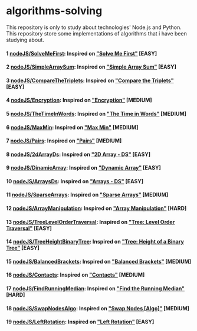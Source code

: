 # algorithms-solving
This repository is only to study about technologies' Node.js and Python.  
This repository store some implementations of algorithms that i have been studying about.  
  
#### 1 [nodeJS/SolveMeFirst](https://github.com/androdri1998/algorithms-solving/tree/main/nodeJS/SolveMeFirst/index.js): Inspired on ["Solve Me First"](https://www.hackerrank.com/challenges/solve-me-first/problem) [EASY]  
  
#### 2 [nodeJS/SimpleArraySum](https://github.com/androdri1998/algorithms-solving/tree/main/nodeJS/SimpleArraySum/index.js): Inspired on ["Simple Array Sum"](https://www.hackerrank.com/challenges/simple-array-sum/problem) [EASY]  
  
#### 3 [nodeJS/CompareTheTriplets](https://github.com/androdri1998/algorithms-solving/tree/main/nodeJS/CompareTheTriplets/index.js): Inspired on ["Compare the Triplets"](https://www.hackerrank.com/challenges/compare-the-triplets/problem) [EASY]  
  
#### 4 [nodeJS/Encryption](https://github.com/androdri1998/algorithms-solving/tree/main/nodeJS/Encryption/index.js): Inspired on ["Encryption"](https://www.hackerrank.com/challenges/encryption/problem) [MEDIUM]  
  
#### 5 [nodeJS/TheTimeInWords](https://github.com/androdri1998/algorithms-solving/tree/main/nodeJS/TheTimeInWords/index.js): Inspired on ["The Time in Words"](https://www.hackerrank.com/challenges/the-time-in-words/problem) [MEDIUM]  
  
#### 6 [nodeJS/MaxMin](https://github.com/androdri1998/algorithms-solving/tree/main/nodeJS/MaxMin/index.js): Inspired on ["Max Min"](https://www.hackerrank.com/challenges/angry-children/problem) [MEDIUM]  
  
#### 7 [nodeJS/Pairs](https://github.com/androdri1998/algorithms-solving/tree/main/nodeJS/Pairs/index.js): Inspired on ["Pairs"](https://www.hackerrank.com/challenges/pairs/problem) [MEDIUM]  
  
#### 8 [nodeJS/2dArrayDs](https://github.com/androdri1998/algorithms-solving/tree/main/nodeJS/2dArrayDs/index.js): Inspired on ["2D Array - DS"](https://www.hackerrank.com/challenges/2d-array/problem) [EASY]  
  
#### 9 [nodeJS/DinamicArray](https://github.com/androdri1998/algorithms-solving/tree/main/nodeJS/DinamicArray/index.js): Inspired on ["Dynamic Array"](https://www.hackerrank.com/challenges/dynamic-array/problem) [EASY]  
  
#### 10 [nodeJS/ArraysDs](https://github.com/androdri1998/algorithms-solving/tree/main/nodeJS/ArraysDs/index.js): Inspired on ["Arrays - DS"](https://www.hackerrank.com/challenges/arrays-ds/problem) [EASY]  
  
#### 11 [nodeJS/SparseArrays](https://github.com/androdri1998/algorithms-solving/tree/main/nodeJS/SparseArrays/index.js): Inspired on ["Sparse Arrays"](https://www.hackerrank.com/challenges/sparse-arrays/problem) [MEDIUM]  
  
#### 12 [nodeJS/ArrayManipulation](https://github.com/androdri1998/algorithms-solving/tree/main/nodeJS/ArrayManipulation/index.js): Inspired on ["Array Manipulation"](https://www.hackerrank.com/challenges/crush/problem) [HARD]  
  
#### 13 [nodeJS/TreeLevelOrderTraversal](https://github.com/androdri1998/algorithms-solving/tree/main/nodeJS/TreeLevelOrderTraversal/index.ts): Inspired on ["Tree: Level Order Traversal"](https://www.hackerrank.com/challenges/tree-level-order-traversal/problem) [EASY]  
  
#### 14 [nodeJS/TreeHeightBinaryTree](https://github.com/androdri1998/algorithms-solving/tree/main/nodeJS/TreeHeightBinaryTree/index.ts): Inspired on ["Tree: Height of a Binary Tree"](https://www.hackerrank.com/challenges/tree-level-order-traversal/problem) [EASY]  
  
#### 15 [nodeJS/BalancedBrackets](https://github.com/androdri1998/algorithms-solving/tree/main/nodeJS/BalancedBrackets/index.js): Inspired on ["Balanced Brackets"](https://www.hackerrank.com/challenges/balanced-brackets/problem) [MEDIUM]  
  
#### 16 [nodeJS/Contacts](https://github.com/androdri1998/algorithms-solving/tree/main/nodeJS/Contacts/index.js): Inspired on ["Contacts"](https://www.hackerrank.com/challenges/contacts/problem) [MEDIUM]  
  
#### 17 [nodeJS/FindRunningMedian](https://github.com/androdri1998/algorithms-solving/tree/main/nodeJS/FindRunningMedian/index.java): Inspired on ["Find the Running Median"](https://www.hackerrank.com/challenges/find-the-running-median/problem) [HARD]  
  
#### 18 [nodeJS/SwapNodesAlgo](https://github.com/androdri1998/algorithms-solving/tree/main/nodeJS/SwapNodesAlgo/index.js): Inspired on ["Swap Nodes [Algo]"](https://www.hackerrank.com/challenges/swap-nodes-algo/problem) [MEDIUM]  
  
#### 19 [nodeJS/LeftRotation](https://github.com/androdri1998/algorithms-solving/tree/main/nodeJS/LeftRotation/index.js): Inspired on ["Left Rotation"](https://www.hackerrank.com/challenges/array-left-rotation/problem) [EASY]  